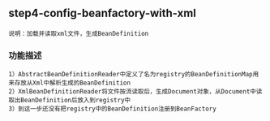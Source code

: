 ## step4-config-beanfactory-with-xml
    说明：加载并读取xml文件，生成BeanDefinition
### 功能描述
    1）AbstractBeanDefinitionReader中定义了名为registry的BeanDefinitionMap用来存放从Xml中解析生成的BeanDefinition
    2）XmlBeanDefinitionReader将文件按流读取后，生成Document对象，从Document中读取出BeanDefinition后放入到registry中
    3）到这一步还没有把registry中的BeanDefinition注册到BeanFactory